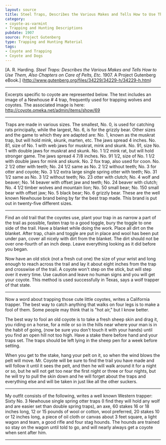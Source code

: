```yaml
---
layout: source
title: Steel Traps, Describes the Various Makes and Tells How to Use Them
category: 
- coyote-as-varmint
- Trapping and Hunting Descriptions
pubdate: 1907
source: Project Gutenberg
type: Trapping and Hunting Material
tags: 
- Coyote and Trapping
- Coyote and Dogs
---
```


[A. R. Harding. *Steel Traps: Describes the Various Makes and Tells How to Use Them, Also Chapters on Care of Pelts, Etc.*  1907. A Project Gutenberg eBook.] (http://www.gutenberg.org/files/34229/34229-h/34229-h.htm)

***
Excerpts specific to coyote are represented below. The text includes an image of a Newhouse # 4 trap, frequently used for trapping wolves and coyotes. The associated image is here: http://coyote.omeka.net/admin/items/show/69
***

Traps are made in various sizes. The smallest, No. 0, is used for catching rats principally, while the largest, No. 6, is for the grizzly bear. Other sizes and the game to which they are adapted are: No. 1, known as the muskrat trap, but will hold mink, skunk, marten, etc. The jaws spread 4 inches. No. 81, size of No. 1 with web jaws for muskrat, mink and skunk. No. 91, size No. 1 with double jaws for muskrat and skunk. No. 1 1/2 mink rat, but will hold stronger game. The jaws spread 4 7/8 inches. No. 91 1/2, size of No. 1 1/2 with double jaws for mink and skunk. No. 2 fox trap, also used for coon. No. 2 1/2 otter with teeth; No. 24 1/2 same as No. 2 1/2 without teeth; No. 3 for otter and coyote; No. 3 1/2 extra large single spring otter with teeth; No. 31 1/2 same as No. 3 1/2 without teeth; No. 23 otter with clutch; No. 4 wolf and beaver; No. 14 beaver with offset jaw and teeth; No. 24 beaver with clutch; No. 4 1/2 timber wolves and mountain lion; No. 50 small bear; No. 150 small bear with offset jaw; No. 5 black bear; No. 6 grizzly bear. These are the well known Newhouse brand being by far the best trap made. This brand is put out in twenty-five different sizes.

***

Find an old trail that the coyotes use, plant your trap in as narrow a part of the trail as possible, fasten trap to a good toggle, bury the toggle to one side of the trail. Have a blanket while doing the work. Place all dirt on the blanket. After trap, chain and toggle are put in place and wool has been put under pan, cover all nicely with dirt from the blanket. The dirt should not be over one-fourth of an inch deep. Leave everything looking as it did before you began.

Now have an old stick (not a fresh cut one) the size of your wrist and long enough to reach across the trail and lay it about eight inches from the trap and crosswise of the trail. A coyote won't step on the stick, but will step over it every time. Use caution and leave no human signs and you will get your coyote. This method is used successfully in Texas, says a wolf trapper of that state.

***

Now a word about trapping those cute little coyotes, writes a California trapper. The best way to catch anything that walks on four legs is to make a fool of them. Some people may think that is "hot air," but I know better.

The best way to fool an old coyote is to take a fresh sheep skin and drag it, you riding on a horse, for a mile or so in the hills near where your man is in the habit of going, (now be sure you don't touch it with your hands) until you find an open hill not too high. Have a stake there before hand and your traps set. The traps should be left lying in the sheep pen for a week before setting.

When you get to the stake, hang your pelt on it, so when the wind blows the pelt will move. Mr. Coyote will be sure to find the trail you have made and will follow it until it sees the pelt, and then he will walk around it for a night or so, but he will not get too near the first night or three or four nights, but he will try to pull the skin down and he will forget about the traps and everything else and will be taken in just like all the other suckers.

***

My outfit consists of the following, writes a well known Western trapper: Sixty No. 3 Newhouse single spring otter traps (I find they will hold any wolf and are easier set than double spring traps), an axe, 60 stakes 16 or 18 inches long, 12 or 15 pounds of wool or cotton, wool preferred, 20 stakes 10 or 12 inches long, a piece of oil cloth or canvas about 3 feet square, a light wagon and team, a good rifle and four stag hounds. The hounds are trained so stay on the wagon until told to go, and will nearly always get a coyote when sent after him.

****



